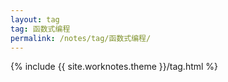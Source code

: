 ```yaml
---
layout: tag
tag: 函数式编程
permalink: /notes/tag/函数式编程/
---
```

{% include {{ site.worknotes.theme }}/tag.html %}